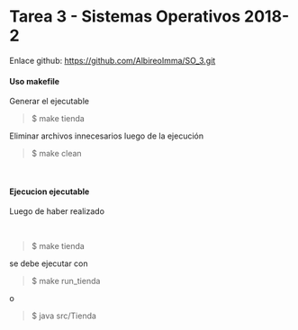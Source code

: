 # Tarea 3 - Sistemas Operativos 2018-2

Enlace github: https://github.com/AlbireoImma/SO_3.git <br/>

#### Uso makefile

Generar el ejecutable<br/>

> $ make tienda


Eliminar archivos innecesarios luego de la ejecución <br/>

> $ make clean

<br/>

#### Ejecucion ejecutable

Luego de haber realizado

<br/>

> $ make tienda


se debe ejecutar con

> $ make run_tienda

o

> $ java src/Tienda

<br/>